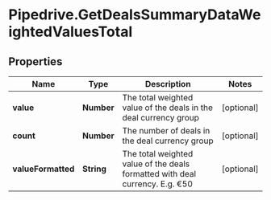 # Pipedrive.GetDealsSummaryDataWeightedValuesTotal

## Properties

Name | Type | Description | Notes
------------ | ------------- | ------------- | -------------
**value** | **Number** | The total weighted value of the deals in the deal currency group | [optional] 
**count** | **Number** | The number of deals in the deal currency group | [optional] 
**valueFormatted** | **String** | The total weighted value of the deals formatted with deal currency. E.g. €50 | [optional] 


